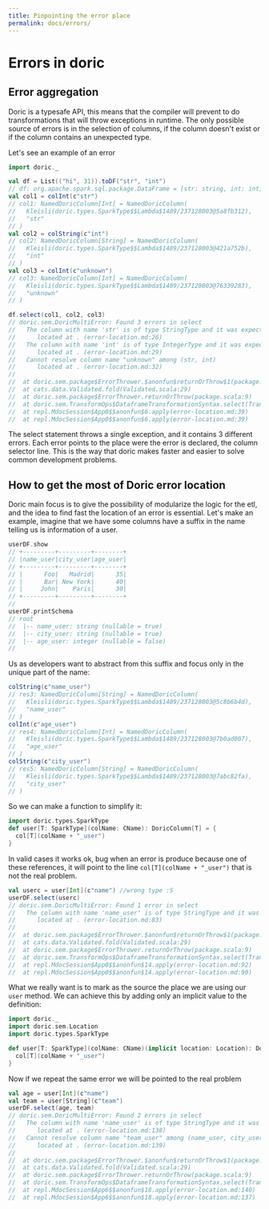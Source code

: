 ```yaml
---
title: Pinpointing the error place
permalink: docs/errors/
---
```


# Errors in doric
## Error aggregation
Doric is a typesafe API, this means that the compiler will prevent to do transformations that will throw exceptions in runtime.
The only possible source of errors is in the selection of columns, if the column doesn't exist or if the column contains an unexpected type.

Let's see an example of an error
```scala
import doric._

val df = List(("hi", 31)).toDF("str", "int")
// df: org.apache.spark.sql.package.DataFrame = [str: string, int: int]
val col1 = colInt(c"str")
// col1: NamedDoricColumn[Int] = NamedDoricColumn(
//   Kleisli(doric.types.SparkType$$Lambda$1489/237128003@5a8fb312),
//   "str"
// )
val col2 = colString(c"int")
// col2: NamedDoricColumn[String] = NamedDoricColumn(
//   Kleisli(doric.types.SparkType$$Lambda$1489/237128003@421a752b),
//   "int"
// )
val col3 = colInt(c"unknown")
// col3: NamedDoricColumn[Int] = NamedDoricColumn(
//   Kleisli(doric.types.SparkType$$Lambda$1489/237128003@76339283),
//   "unknown"
// )
```
```scala
df.select(col1, col2, col3)
// doric.sem.DoricMultiError: Found 3 errors in select
//   The column with name 'str' is of type StringType and it was expected to be IntegerType
//   	located at . (error-location.md:26)
//   The column with name 'int' is of type IntegerType and it was expected to be StringType
//   	located at . (error-location.md:29)
//   Cannot resolve column name "unknown" among (str, int)
//   	located at . (error-location.md:32)
// 
// 	at doric.sem.package$ErrorThrower.$anonfun$returnOrThrow$1(package.scala:9)
// 	at cats.data.Validated.fold(Validated.scala:29)
// 	at doric.sem.package$ErrorThrower.returnOrThrow(package.scala:9)
// 	at doric.sem.TransformOps$DataframeTransformationSyntax.select(TransformOps.scala:139)
// 	at repl.MdocSession$App0$$anonfun$6.apply(error-location.md:39)
// 	at repl.MdocSession$App0$$anonfun$6.apply(error-location.md:39)
```

The select statement throws a single exception, and it contains 3 different errors.
Each error points to the place were the error is declared, the column selector line.
This is the way that doric makes faster and easier to solve common development problems.

## How to get the most of Doric error location
Doric main focus is to give the possibility of modularize the logic for the etl, and the idea to find fast the location of an error is essential.
Let's make an example, imagine that we have some columns have a suffix in the name telling us is information of a user.


```scala
userDF.show
// +---------+---------+--------+
// |name_user|city_user|age_user|
// +---------+---------+--------+
// |      Foo|   Madrid|      35|
// |      Bar| New York|      40|
// |     John|    Paris|      30|
// +---------+---------+--------+
// 
userDF.printSchema
// root
//  |-- name_user: string (nullable = true)
//  |-- city_user: string (nullable = true)
//  |-- age_user: integer (nullable = false)
//
```

Us as developers want to abstract from this suffix and focus only in the unique part of the name:
```scala
colString(c"name_user")
// res3: NamedDoricColumn[String] = NamedDoricColumn(
//   Kleisli(doric.types.SparkType$$Lambda$1489/237128003@5c8b6b4d),
//   "name_user"
// )
colInt(c"age_user")
// res4: NamedDoricColumn[Int] = NamedDoricColumn(
//   Kleisli(doric.types.SparkType$$Lambda$1489/237128003@7b0ad007),
//   "age_user"
// )
colString(c"city_user")
// res5: NamedDoricColumn[String] = NamedDoricColumn(
//   Kleisli(doric.types.SparkType$$Lambda$1489/237128003@7abc82fa),
//   "city_user"
// )
```
So we can make a function to simplify it:
```scala
import doric.types.SparkType
def user[T: SparkType](colName: CName): DoricColumn[T] = {
  col[T](colName + "_user")
}
```
In valid cases it works ok, bug when an error is produce because one of these references, it will point to the line `col[T](colName + "_user")` that is not the real problem.

```scala
val userc = user[Int](c"name") //wrong type :S
userDF.select(userc)
// doric.sem.DoricMultiError: Found 1 error in select
//   The column with name 'name_user' is of type StringType and it was expected to be IntegerType
//   	located at . (error-location.md:83)
// 
// 	at doric.sem.package$ErrorThrower.$anonfun$returnOrThrow$1(package.scala:9)
// 	at cats.data.Validated.fold(Validated.scala:29)
// 	at doric.sem.package$ErrorThrower.returnOrThrow(package.scala:9)
// 	at doric.sem.TransformOps$DataframeTransformationSyntax.select(TransformOps.scala:139)
// 	at repl.MdocSession$App0$$anonfun$14.apply(error-location.md:92)
// 	at repl.MdocSession$App0$$anonfun$14.apply(error-location.md:90)
```

What we really want is to mark as the source the place we are using our `user` method. We can achieve this by adding only an implicit value to the definition:

```scala
import doric._
import doric.sem.Location
import doric.types.SparkType

def user[T: SparkType](colName: CName)(implicit location: Location): DoricColumn[T] = {
  col[T](colName + "_user")
}
```
Now if we repeat the same error we will be pointed to the real problem
```scala
val age = user[Int](c"name")
val team = user[String](c"team")
userDF.select(age, team)
// doric.sem.DoricMultiError: Found 2 errors in select
//   The column with name 'name_user' is of type StringType and it was expected to be IntegerType
//   	located at . (error-location.md:138)
//   Cannot resolve column name "team_user" among (name_user, city_user, age_user)
//   	located at . (error-location.md:139)
// 
// 	at doric.sem.package$ErrorThrower.$anonfun$returnOrThrow$1(package.scala:9)
// 	at cats.data.Validated.fold(Validated.scala:29)
// 	at doric.sem.package$ErrorThrower.returnOrThrow(package.scala:9)
// 	at doric.sem.TransformOps$DataframeTransformationSyntax.select(TransformOps.scala:139)
// 	at repl.MdocSession$App6$$anonfun$18.apply(error-location.md:140)
// 	at repl.MdocSession$App6$$anonfun$18.apply(error-location.md:137)
```
